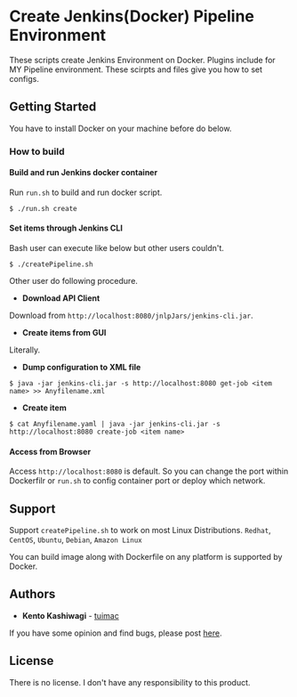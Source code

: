 # Create Jenkins(Docker) Pipeline Environment

These scripts create Jenkins Environment on Docker. Plugins include for MY Pipeline environment.
These scirpts and files give you how to set configs.

## Getting Started

You have to install Docker on your machine before do below.

### How to build

#### Build and run Jenkins docker container

Run `run.sh` to build and run docker script.

```
$ ./run.sh create
```
#### Set items through Jenkins CLI

Bash user can execute like below but other users couldn't. 

```
$ ./createPipeline.sh
```

Other user do following procedure.

* **Download API Client**

Download from `http://localhost:8080/jnlpJars/jenkins-cli.jar`.

* **Create items from GUI**

Literally.

* **Dump configuration to XML file**

```
$ java -jar jenkins-cli.jar -s http://localhost:8080 get-job <item name> >> Anyfilename.xml
```

* **Create item**
```
$ cat Anyfilename.yaml | java -jar jenkins-cli.jar -s http://localhost:8080 create-job <item name>
```

#### Access from Browser

Access `http://localhost:8080` is default.
So you can change the port within Dockerfilr or `run.sh` to config container port or deploy which network.

## Support

Support `createPipeline.sh` to work on most Linux Distributions.
`Redhat`, `CentOS`, `Ubuntu`, `Debian`, `Amazon Linux`

You can build image along with Dockerfile on any platform is supported by Docker.

## Authors

* **Kento Kashiwagi** - [tuimac](https://github.com/tuimac)

If you have some opinion and find bugs, please post [here](https://github.com/tuimac/tagdns/issues).

## License

There is no license. I don't have any responsibility to this product.
